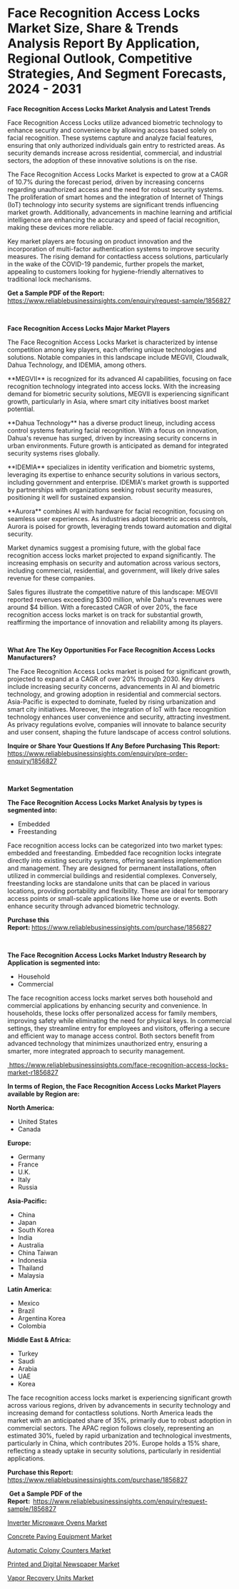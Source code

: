 <p><h1>Face Recognition Access Locks Market Size, Share & Trends Analysis Report By Application, Regional Outlook, Competitive Strategies, And Segment Forecasts, 2024 - 2031</h1></p><p><strong>Face Recognition Access Locks Market Analysis and Latest Trends</strong></p>
<p><p>Face Recognition Access Locks utilize advanced biometric technology to enhance security and convenience by allowing access based solely on facial recognition. These systems capture and analyze facial features, ensuring that only authorized individuals gain entry to restricted areas. As security demands increase across residential, commercial, and industrial sectors, the adoption of these innovative solutions is on the rise.</p><p>The Face Recognition Access Locks Market is expected to grow at a CAGR of 10.7% during the forecast period, driven by increasing concerns regarding unauthorized access and the need for robust security systems. The proliferation of smart homes and the integration of Internet of Things (IoT) technology into security systems are significant trends influencing market growth. Additionally, advancements in machine learning and artificial intelligence are enhancing the accuracy and speed of facial recognition, making these devices more reliable. </p><p>Key market players are focusing on product innovation and the incorporation of multi-factor authentication systems to improve security measures. The rising demand for contactless access solutions, particularly in the wake of the COVID-19 pandemic, further propels the market, appealing to customers looking for hygiene-friendly alternatives to traditional lock mechanisms.</p></p>
<p><strong>Get a Sample PDF of the Report:&nbsp;</strong> <a href="https://www.reliablebusinessinsights.com/enquiry/request-sample/1856827?utm_campaign=1571&utm_medium=2&utm_source=Github&utm_content=ia&utm_term=20102024&utm_id=face-recognition-access-locks">https://www.reliablebusinessinsights.com/enquiry/request-sample/1856827</a></p>
<p>&nbsp;</p>
<p><strong>Face Recognition Access Locks Major Market Players</strong></p>
<p><p>The Face Recognition Access Locks Market is characterized by intense competition among key players, each offering unique technologies and solutions. Notable companies in this landscape include MEGVII, Cloudwalk, Dahua Technology, and IDEMIA, among others.</p><p>**MEGVII** is recognized for its advanced AI capabilities, focusing on face recognition technology integrated into access locks. With the increasing demand for biometric security solutions, MEGVII is experiencing significant growth, particularly in Asia, where smart city initiatives boost market potential.</p><p>**Dahua Technology** has a diverse product lineup, including access control systems featuring facial recognition. With a focus on innovation, Dahua's revenue has surged, driven by increasing security concerns in urban environments. Future growth is anticipated as demand for integrated security systems rises globally.</p><p>**IDEMIA** specializes in identity verification and biometric systems, leveraging its expertise to enhance security solutions in various sectors, including government and enterprise. IDEMIA's market growth is supported by partnerships with organizations seeking robust security measures, positioning it well for sustained expansion.</p><p>**Aurora** combines AI with hardware for facial recognition, focusing on seamless user experiences. As industries adopt biometric access controls, Aurora is poised for growth, leveraging trends toward automation and digital security.</p><p>Market dynamics suggest a promising future, with the global face recognition access locks market projected to expand significantly. The increasing emphasis on security and automation across various sectors, including commercial, residential, and government, will likely drive sales revenue for these companies.</p><p>Sales figures illustrate the competitive nature of this landscape: MEGVII reported revenues exceeding $300 million, while Dahua's revenues were around $4 billion. With a forecasted CAGR of over 20%, the face recognition access locks market is on track for substantial growth, reaffirming the importance of innovation and reliability among its players.</p></p>
<p>&nbsp;</p>
<p><strong>What Are The Key Opportunities For Face Recognition Access Locks Manufacturers?</strong></p>
<p><p>The Face Recognition Access Locks market is poised for significant growth, projected to expand at a CAGR of over 20% through 2030. Key drivers include increasing security concerns, advancements in AI and biometric technology, and growing adoption in residential and commercial sectors. Asia-Pacific is expected to dominate, fueled by rising urbanization and smart city initiatives. Moreover, the integration of IoT with face recognition technology enhances user convenience and security, attracting investment. As privacy regulations evolve, companies will innovate to balance security and user consent, shaping the future landscape of access control solutions.</p></p>
<p><strong>Inquire or Share Your Questions If Any Before Purchasing This Report:</strong> <a href="https://www.reliablebusinessinsights.com/enquiry/pre-order-enquiry/1856827?utm_campaign=1571&utm_medium=2&utm_source=Github&utm_content=ia&utm_term=20102024&utm_id=face-recognition-access-locks">https://www.reliablebusinessinsights.com/enquiry/pre-order-enquiry/1856827</a></p>
<p>&nbsp;</p>
<p><strong>Market Segmentation</strong></p>
<p><strong>The Face Recognition Access Locks Market Analysis by types is segmented into:</strong></p>
<p><ul><li>Embedded</li><li>Freestanding</li></ul></p>
<p><p>Face recognition access locks can be categorized into two market types: embedded and freestanding. Embedded face recognition locks integrate directly into existing security systems, offering seamless implementation and management. They are designed for permanent installations, often utilized in commercial buildings and residential complexes. Conversely, freestanding locks are standalone units that can be placed in various locations, providing portability and flexibility. These are ideal for temporary access points or small-scale applications like home use or events. Both enhance security through advanced biometric technology.</p></p>
<p><strong>Purchase this Report:&nbsp;</strong><a href="https://www.reliablebusinessinsights.com/purchase/1856827?utm_campaign=1571&utm_medium=2&utm_source=Github&utm_content=ia&utm_term=20102024&utm_id=face-recognition-access-locks">https://www.reliablebusinessinsights.com/purchase/1856827</a></p>
<p>&nbsp;</p>
<p><strong>The Face Recognition Access Locks Market Industry Research by Application is segmented into:</strong></p>
<p><ul><li>Household</li><li>Commercial</li></ul></p>
<p><p>The face recognition access locks market serves both household and commercial applications by enhancing security and convenience. In households, these locks offer personalized access for family members, improving safety while eliminating the need for physical keys. In commercial settings, they streamline entry for employees and visitors, offering a secure and efficient way to manage access control. Both sectors benefit from advanced technology that minimizes unauthorized entry, ensuring a smarter, more integrated approach to security management.</p></p>
<p><a href="https://www.reliablebusinessinsights.com/face-recognition-access-locks-market-r1856827?utm_campaign=1571&utm_medium=2&utm_source=Github&utm_content=ia&utm_term=20102024&utm_id=face-recognition-access-locks">&nbsp;https://www.reliablebusinessinsights.com/face-recognition-access-locks-market-r1856827</a></p>
<p><strong>In terms of Region, the Face Recognition Access Locks Market Players available by Region are:</strong></p>
<p>
    <p> <strong> North America: </strong>
        <ul>
            <li>United States</li>
            <li>Canada</li>
        </ul>
        </p> 
    <p> <strong> Europe: </strong>
        <ul>
            <li>Germany</li>
            <li>France</li>
            <li>U.K.</li>
            <li>Italy</li>
            <li>Russia</li>
        </ul>
        </p> 
    <p> <strong> Asia-Pacific: </strong>
        <ul>
            <li>China</li>
            <li>Japan</li>
            <li>South Korea</li>
            <li>India</li>
            <li>Australia</li>
            <li>China Taiwan</li>
            <li>Indonesia</li>
            <li>Thailand</li>
            <li>Malaysia</li>
        </ul>
        </p> 
    <p> <strong> Latin America: </strong>
        <ul>
            <li>Mexico</li>
            <li>Brazil</li>
            <li>Argentina Korea</li>
            <li>Colombia</li>
        </ul>
        </p> 
    <p> <strong> Middle East & Africa: </strong>
        <ul>
            <li>Turkey</li>
            <li>Saudi</li>
            <li>Arabia</li>
            <li>UAE</li>
            <li>Korea</li>
        </ul>
    </p>
    </p>
<p><p>The face recognition access locks market is experiencing significant growth across various regions, driven by advancements in security technology and increasing demand for contactless solutions. North America leads the market with an anticipated share of 35%, primarily due to robust adoption in commercial sectors. The APAC region follows closely, representing an estimated 30%, fueled by rapid urbanization and technological investments, particularly in China, which contributes 20%. Europe holds a 15% share, reflecting a steady uptake in security solutions, particularly in residential applications.</p></p>
<p><strong>Purchase this Report: </strong><a href="https://www.reliablebusinessinsights.com/purchase/1856827?utm_campaign=1571&utm_medium=2&utm_source=Github&utm_content=ia&utm_term=20102024&utm_id=face-recognition-access-locks">https://www.reliablebusinessinsights.com/purchase/1856827</a></p>
<p>&nbsp;<strong>Get a Sample PDF of the Report:&nbsp;&nbsp;</strong><a href="https://www.reliablebusinessinsights.com/enquiry/request-sample/1856827?utm_campaign=1571&utm_medium=2&utm_source=Github&utm_content=ia&utm_term=20102024&utm_id=face-recognition-access-locks">https://www.reliablebusinessinsights.com/enquiry/request-sample/1856827</a></p>
<p><strong></strong></p>
<p><p><a href="https://www.linkedin.com/pulse/inverter-microwave-ovens-market-trends-detailed-study-dzhce?utm_campaign=1571&utm_medium=2&utm_source=Github&utm_content=ia&utm_term=20102024&utm_id=face-recognition-access-locks">Inverter Microwave Ovens Market</a></p><p><a href="https://www.linkedin.com/pulse/global-perspectives-concrete-paving-equipment-market-jwc7e?utm_campaign=1571&utm_medium=2&utm_source=Github&utm_content=ia&utm_term=20102024&utm_id=face-recognition-access-locks">Concrete Paving Equipment Market</a></p><p><a href="https://www.linkedin.com/pulse/automatic-colony-counters-market-overview-forecast-2024--ycxxe?utm_campaign=1571&utm_medium=2&utm_source=Github&utm_content=ia&utm_term=20102024&utm_id=face-recognition-access-locks">Automatic Colony Counters Market</a></p><p><a href="https://github.com/SanjidaMahmud54/Market-Research-Report-List-1/blob/main/printed-and-digital-newspaper-market.md?utm_campaign=1571&utm_medium=2&utm_source=Github&utm_content=ia&utm_term=20102024&utm_id=face-recognition-access-locks">Printed and Digital Newspaper Market</a></p><p><a href="https://www.linkedin.com/pulse/comprehensive-vapor-recovery-units-market-report-segmentation-9lk9e?utm_campaign=1571&utm_medium=2&utm_source=Github&utm_content=ia&utm_term=20102024&utm_id=face-recognition-access-locks">Vapor Recovery Units Market</a></p></p>